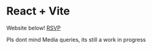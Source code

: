 # React + Vite
Website below!
[RSVP](rsvp-speed-reader.netlify.app/)

Pls dont mind Media queries, its still a work in progress